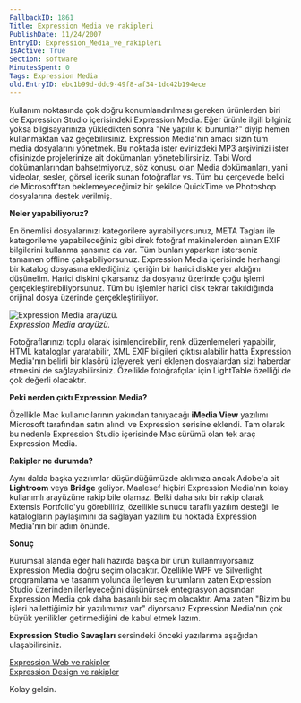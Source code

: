 ```yaml
---
FallbackID: 1861
Title: Expression Media ve rakipleri
PublishDate: 11/24/2007
EntryID: Expression_Media_ve_rakipleri
IsActive: True
Section: software
MinutesSpent: 0
Tags: Expression Media
old.EntryID: ebc1b99d-ddc9-49f8-af34-1dc42b194ece
---
```

Kullanım noktasında çok doğru konumlandırılması gereken ürünlerden biri
de Expression Studio içerisindeki Expression Media. Eğer ürünle ilgili
bilginiz yoksa bilgisayarınıza yükledikten sonra "Ne yapılır ki
bununla?" diyip hemen kullanmaktan vaz geçebilirsiniz. Expression
Media'nın amacı sizin tüm media dosyalarını yönetmek. Bu noktada ister
evinizdeki MP3 arşivinizi ister ofisinizde projelerinize ait dokümanları
yönetebilirsiniz. Tabi Word dokümanlarından bahsetmiyoruz, söz konusu
olan Media dokümanları, yani videolar, sesler, görsel içerik sunan
fotoğraflar vs. Tüm bu çerçevede belki de Microsoft'tan beklemeyeceğimiz
bir şekilde QuickTime ve Photoshop dosyalarına destek verilmiş.

**Neler yapabiliyoruz?**

En önemlisi dosyalarınızı kategorilere ayırabiliyorsunuz, META Tagları
ile kategorileme yapabileceğiniz gibi direk fotoğraf makinelerden alınan
EXIF bilgilerini kullanma şansınız da var. Tüm bunları yaparken
isterseniz tamamen offline çalışabiliyorsunuz. Expression Media
içerisinde herhangi bir katalog dosyasına eklediğiniz içeriğin bir
harici diskte yer aldığını düşünelim. Harici diskini çıkarsanız da
dosyanız üzerinde çoğu işlemi gerçekleştirebiliyorsunuz. Tüm bu işlemler
harici disk tekrar takıldığında orijinal dosya üzerinde
gerçekleştiriliyor.

![Expression Media
arayüzü.](http://cdn.daron.yondem.com/assets/1861/23112007_1.png)\
*Expression Media arayüzü.*

Fotoğraflarınızı toplu olarak isimlendirebilir, renk düzenlemeleri
yapabilir, HTML kataloglar yaratabilir, XML EXIF bilgileri çıktısı
alabilir hatta Expression Media'nın belirli bir klasörü izleyerek yeni
eklenen dosyalardan sizi haberdar etmesini de sağlayabilirsiniz.
Özellikle fotoğrafçılar için LightTable özelliği de çok değerli
olacaktır.

**Peki nerden çıktı Expression Media?**

Özellikle Mac kullanıcılarının yakından tanıyacağı **iMedia View**
yazılımı Microsoft tarafından satın alındı ve Expression serisine
eklendi. Tam olarak bu nedenle Expression Studio içerisinde Mac sürümü
olan tek araç Expression Media.

**Rakipler ne durumda?**

Aynı dalda başka yazılımlar düşündüğümüzde aklımıza ancak Adobe'a ait
**Lightroom** veya **Bridge** geliyor. Maalesef hiçbiri Expression
Media'nın kolay kullanımlı arayüzüne rakip bile olamaz. Belki daha sıkı
bir rakip olarak Extensis Portfolio'yu görebiliriz, özellikle sunucu
taraflı yazılım desteği ile katalogların paylaşımını da sağlayan yazılım
bu noktada Expression Media'nın bir adım önünde.

**Sonuç**

Kurumsal alanda eğer hali hazırda başka bir ürün kullanmıyorsanız
Expression Media doğru seçim olacaktır. Özellikle WPF ve Silverlight
programlama ve tasarım yolunda ilerleyen kurumların zaten Expression
Studio üzerinden ilerleyeceğini düşünürsek entegrasyon açısından
Expression Media çok daha başarılı bir seçim olacaktır. Ama zaten "Bizim
bu işleri hallettiğimiz bir yazılımımız var" diyorsanız Expression
Media'nın çok büyük yenilikler getirmediğini de kabul etmek lazım.

**Expression Studio Savaşları** sersindeki önceki yazılarıma aşağıdan
ulaşabilirsiniz.

[Expression Web ve
rakipler](http://daron.yondem.com/tr/post/5ee7ec45-f6f5-4a98-9902-0e8fe2bc2016)\
 [Expression Design ve
rakipler](http://daron.yondem.com/tr/post/4918cfdc-60cf-448f-8a1c-e6859205bc2f)

Kolay gelsin.


